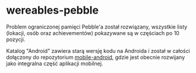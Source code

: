 wereables-pebble
================

Problem ograniczonej pamięci Pebble'a został rozwiązany, wszystkie listy (lokacji, osób oraz achievementów) pokazywane są w częściach po 10 pozycji.

Katalog "Android" zawiera starą wersję kodu na Androida i został w całości dołączony do repozytorium [mobile-android](https://github.com/isaacloud-getresults/mobile-android), gdzie jest obecnie rozwijany jako integralna część aplikacji mobilnej.

